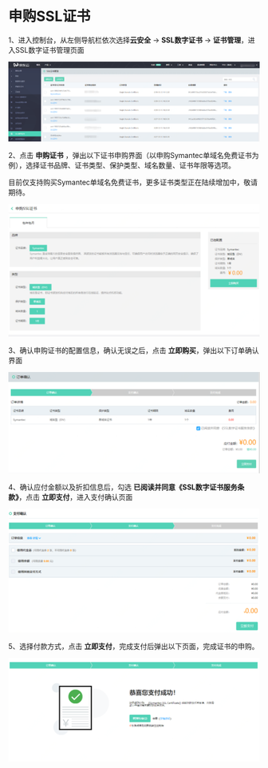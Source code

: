 
# 申购SSL证书

1、进入控制台，从左侧导航栏依次选择**云安全** -> **SSL数字证书** -> **证书管理**，进入SSL数字证书管理页面

![证书列表](/image/SSL-Certification/证书列表.png)

2、点击 **申购证书** ，弹出以下证书申购界面（以申购Symantec单域名免费证书为例），选择证书品牌、证书类型、保护类型、域名数量、证书年限等选项。

目前仅支持购买Symantec单域名免费证书，更多证书类型正在陆续增加中，敬请期待。

![申购证书](/image/SSL-Certification/申购证书.png)

3、确认申购证书的配置信息，确认无误之后，点击 **立即购买**，弹出以下订单确认界面

![订单确认](/image/SSL-Certification/订单确认.png)

4、确认应付金额以及折扣信息后，勾选 **已阅读并同意《SSL数字证书服务条款》**，点击 **立即支付**，进入支付确认页面

![支付确认](/image/SSL-Certification/支付确认.png)

5、选择付款方式，点击 **立即支付**，完成支付后弹出以下页面，完成证书的申购。

![支付完成](/image/SSL-Certification/支付完成.png)
